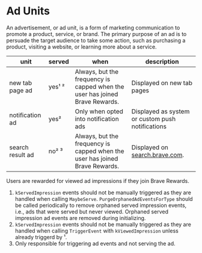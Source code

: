 # Ad Units

An advertisement, or ad unit, is a form of marketing communication to promote a product, service, or brand. The primary purpose of an ad is to persuade the target audience to take some action, such as purchasing a product, visiting a website, or learning more about a service.

| unit  | served  | when  | description  |
|---|---|---|---|
| new tab page ad  | yes¹ ²  | Always, but the frequency is capped when the user has joined Brave Rewards.  | Displayed on new tab pages  |
| notification ad  | yes²  | Only when opted into notification ads  | Displayed as system or custom push notifications  |
| search result ad  | no² ³  | Always, but the frequency is capped when the user has joined Brave Rewards.  | Displayed on [search.brave.com](search.brave.com).  |

Users are rewarded for viewed ad impressions if they join Brave Rewards.

1. `kServedImpression` events should not be manually triggered as they are handled when calling `MaybeServe`. `PurgeOrphanedAdEventsForType` should be called periodically to remove orphaned served impression events, i.e., ads that were served but never viewed. Orphaned served impression ad events are removed during initializing.
2. `kServedImpression` events should not be manually triggered as they are handled when calling `TriggerEvent` with `kViewedImpression` unless already triggerd by ¹.
3. Only responsible for triggering ad events and not serving the ad.
